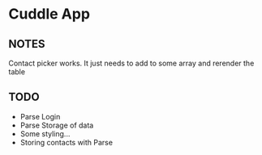 # Cuddle App
## NOTES
Contact picker works. It just needs to add to some array and rerender
the table
## TODO
 * Parse Login
 * Parse Storage of data
 * Some styling...
 * Storing contacts with Parse
